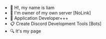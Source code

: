 - 👋 H!, my name is liam
- 🔮 I'm owner of my own server [NoLink]
- 🧪 Application Developer+++
- 📋 Create Discord Development Tools [Bots] 
- 🔍 It's my page
